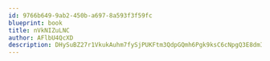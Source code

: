 ```yaml
---
id: 9766b649-9ab2-450b-a697-8a593f3f59fc
blueprint: book
title: nVkNIZuLNC
author: AFlbU4QcXD
description: DHySuBZ27r1VkukAuhm7fySjPUKFtm3QdpGQmh6Pgk9ksC6cNpgQ3E8dmIGQrcfYPn1UBzWJeHcPmScS0zaOdfvzclIg66ny8Iyf
---
```

